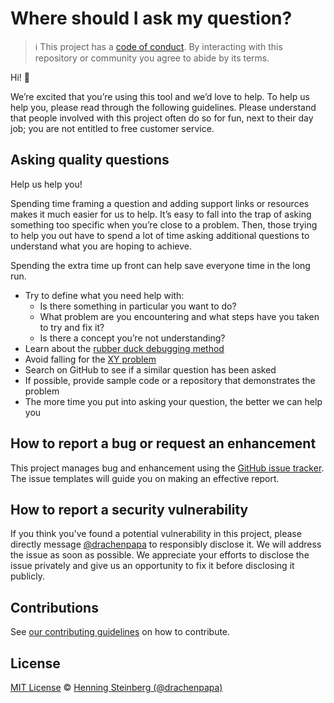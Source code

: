 # Where should I ask my question?

> :information_source: This project has a [code of conduct](CODE_OF_CONDUCT.md). By interacting with this repository or community you agree to abide by its terms.

Hi! :wave:

We’re excited that you’re using this tool and we’d love to help. To help us help you, please read through the following guidelines.
Please understand that people involved with this project often do so for fun, next to their day job; you are not entitled to free customer service.


## Asking quality questions
Help us help you!

Spending time framing a question and adding support links or resources makes it much easier for us to help.
It’s easy to fall into the trap of asking something too specific when you’re close to a problem.
Then, those trying to help you out have to spend a lot of time asking additional questions to understand what you are hoping to achieve.

Spending the extra time up front can help save everyone time in the long run.
* Try to define what you need help with:
  * Is there something in particular you want to do?
  * What problem are you encountering and what steps have you taken to try and fix it?
  * Is there a concept you’re not understanding?
* Learn about the [rubber duck debugging method](https://rubberduckdebugging.com)
* Avoid falling for the [XY problem](https://meta.stackexchange.com/questions/66377/what-is-the-xy-problem/66378#66378)
* Search on GitHub to see if a similar question has been asked
* If possible, provide sample code or a repository that demonstrates the problem
* The more time you put into asking your question, the better we can help you


## How to report a bug or request an enhancement
This project manages bug and enhancement using the [GitHub issue tracker](https://github.com/drachenpapa/finance-tool/issues/). The issue templates will guide you on making an effective report.


## How to report a security vulnerability
If you think you've found a potential vulnerability in this project, please directly message [@drachenpapa](https://github.com/drachenpapa/) to responsibly disclose it.
We will address the issue as soon as possible. We appreciate your efforts to disclose the issue privately and give us an opportunity to fix it before disclosing it publicly.


## Contributions
See [our contributing guidelines](CONTRIBUTING.md) on how to contribute.


## License
[MIT License](LICENSE) © [Henning Steinberg (@drachenpapa)](https://github.com/drachenpapa/)
